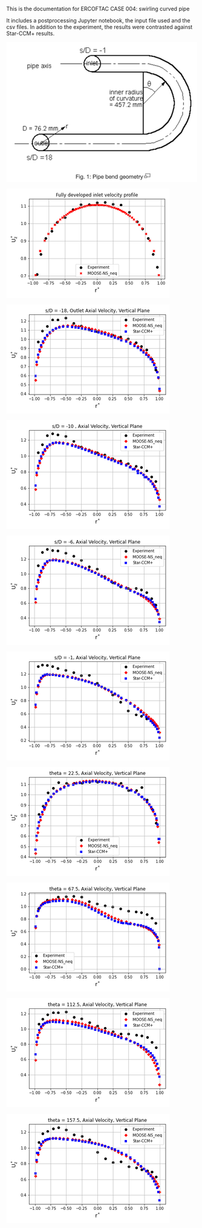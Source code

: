 This is the documentation for ERCOFTAC CASE 004: swirling curved pipe

It includes a postprocessing Jupyter notebook, the input file used and the csv files. In addition to the experiment, the results were contrasted against Star-CCM+ results.

![alt text](GeometryReference.png)

![alt text](plots_fullyDevel_vel.png)

![alt text](plots_sd18_vel.png)

![alt text](plots_sd10_vel.png)

![alt text](plots_sd6_vel.png)

![alt text](plots_sd1_vel.png)

![alt text](plots_theta22.5_vel.png)

![alt text](plots_theta67.5_vel.png)

![alt text](plots_theta112.5_vel.png)

![alt text](plots_theta157.5_vel.png)
